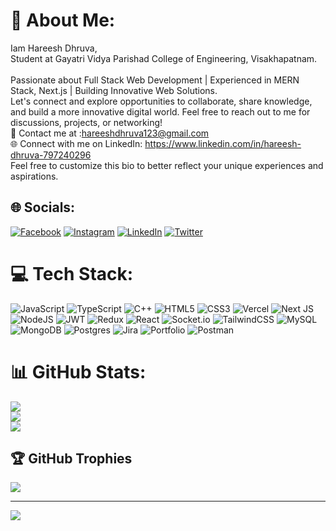 # 💫 About Me:
Iam Hareesh Dhruva,<br>Student at Gayatri Vidya Parishad College of Engineering, Visakhapatnam.<br><br>Passionate about Full Stack Web Development | Experienced in MERN Stack, Next.js | Building Innovative Web Solutions.<br>Let's connect and explore opportunities to collaborate, share knowledge, and build a more innovative digital world. Feel free to reach out to me for discussions, projects, or networking!<br>📧 Contact me at :hareeshdhruva123@gmail.com<br>🌐 Connect with me on LinkedIn: https://www.linkedin.com/in/hareesh-dhruva-797240296<br>Feel free to customize this bio to better reflect your unique experiences and aspirations.


## 🌐 Socials:
[![Facebook](https://img.shields.io/badge/Facebook-%231877F2.svg?logo=Facebook&logoColor=white)](https://facebook.com/hareesh_dhruva) [![Instagram](https://img.shields.io/badge/Instagram-%23E4405F.svg?logo=Instagram&logoColor=white)](https://instagram.com/hareesh_dhruva) [![LinkedIn](https://img.shields.io/badge/LinkedIn-%230077B5.svg?logo=linkedin&logoColor=white)](https://linkedin.com/in/hareesh_dhruva) [![Twitter](https://img.shields.io/badge/Twitter-%231DA1F2.svg?logo=Twitter&logoColor=white)](https://twitter.com/hareesh_dhruva) 

# 💻 Tech Stack:
![JavaScript](https://img.shields.io/badge/javascript-%23323330.svg?style=for-the-badge&logo=javascript&logoColor=%23F7DF1E) ![TypeScript](https://img.shields.io/badge/typescript-%23007ACC.svg?style=for-the-badge&logo=typescript&logoColor=white) ![C++](https://img.shields.io/badge/c++-%2300599C.svg?style=for-the-badge&logo=c%2B%2B&logoColor=white) ![HTML5](https://img.shields.io/badge/html5-%23E34F26.svg?style=for-the-badge&logo=html5&logoColor=white) ![CSS3](https://img.shields.io/badge/css3-%231572B6.svg?style=for-the-badge&logo=css3&logoColor=white) ![Vercel](https://img.shields.io/badge/vercel-%23000000.svg?style=for-the-badge&logo=vercel&logoColor=white) ![Next JS](https://img.shields.io/badge/Next-black?style=for-the-badge&logo=next.js&logoColor=white) ![NodeJS](https://img.shields.io/badge/node.js-6DA55F?style=for-the-badge&logo=node.js&logoColor=white) ![JWT](https://img.shields.io/badge/JWT-black?style=for-the-badge&logo=JSON%20web%20tokens) ![Redux](https://img.shields.io/badge/redux-%23593d88.svg?style=for-the-badge&logo=redux&logoColor=white) ![React](https://img.shields.io/badge/react-%2320232a.svg?style=for-the-badge&logo=react&logoColor=%2361DAFB) ![Socket.io](https://img.shields.io/badge/Socket.io-black?style=for-the-badge&logo=socket.io&badgeColor=010101) ![TailwindCSS](https://img.shields.io/badge/tailwindcss-%2338B2AC.svg?style=for-the-badge&logo=tailwind-css&logoColor=white) ![MySQL](https://img.shields.io/badge/mysql-%2300000f.svg?style=for-the-badge&logo=mysql&logoColor=white) ![MongoDB](https://img.shields.io/badge/MongoDB-%234ea94b.svg?style=for-the-badge&logo=mongodb&logoColor=white) ![Postgres](https://img.shields.io/badge/postgres-%23316192.svg?style=for-the-badge&logo=postgresql&logoColor=white) ![Jira](https://img.shields.io/badge/jira-%230A0FFF.svg?style=for-the-badge&logo=jira&logoColor=white) ![Portfolio](https://img.shields.io/badge/Portfolio-%23000000.svg?style=for-the-badge&logo=firefox&logoColor=#FF7139) ![Postman](https://img.shields.io/badge/Postman-FF6C37?style=for-the-badge&logo=postman&logoColor=white)
# 📊 GitHub Stats:
![](https://github-readme-stats.vercel.app/api?username=HareeshDhruva&theme=algolia&hide_border=false&include_all_commits=true&count_private=true)<br/>
![](https://github-readme-streak-stats.herokuapp.com/?user=HareeshDhruva&theme=algolia&hide_border=false)<br/>
![](https://github-readme-stats.vercel.app/api/top-langs/?username=HareeshDhruva&theme=algolia&hide_border=false&include_all_commits=true&count_private=true&layout=compact)

## 🏆 GitHub Trophies
![](https://github-profile-trophy.vercel.app/?username=HareeshDhruva&theme=algolia&no-frame=false&no-bg=false&margin-w=4)

---
[![](https://visitcount.itsvg.in/api?id=HareeshDhruva&icon=0&color=6)](https://visitcount.itsvg.in)

<!-- Proudly created with GPRM ( https://gprm.itsvg.in ) -->
